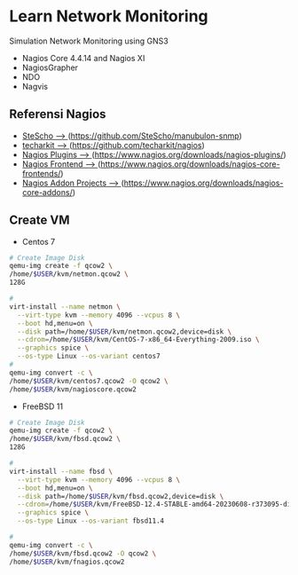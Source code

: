 # Learn Network Monitoring
Simulation Network Monitoring using GNS3

- Nagios Core 4.4.14 and Nagios XI
- NagiosGrapher
- NDO 
- Nagvis

## Referensi Nagios
- [SteScho --> ](https://github.com/SteScho/manubulon-snmp)(https://github.com/SteScho/manubulon-snmp)
- [techarkit --> ](https://github.com/techarkit/nagios)(https://github.com/techarkit/nagios)
- [Nagios Plugins --> ](https://www.nagios.org/downloads/nagios-plugins/)(https://www.nagios.org/downloads/nagios-plugins/)
- [Nagios Frontend --> ](https://www.nagios.org/downloads/nagios-core-frontends/)(https://www.nagios.org/downloads/nagios-core-frontends/)
- [Nagios Addon Projects --> ](https://www.nagios.org/downloads/nagios-core-addons/)(https://www.nagios.org/downloads/nagios-core-addons/)


## Create VM
- Centos 7
```sh
# Create Image Disk
qemu-img create -f qcow2 \
/home/$USER/kvm/netmon.qcow2 \
128G

#
virt-install --name netmon \
  --virt-type kvm --memory 4096 --vcpus 8 \
  --boot hd,menu=on \
  --disk path=/home/$USER/kvm/netmon.qcow2,device=disk \
  --cdrom=/home/$USER/kvm/CentOS-7-x86_64-Everything-2009.iso \
  --graphics spice \
  --os-type Linux --os-variant centos7
#
qemu-img convert -c \
/home/$USER/kvm/centos7.qcow2 -O qcow2 \
/home/$USER/kvm/nagioscore.qcow2
```

- FreeBSD 11
```sh
# Create Image Disk
qemu-img create -f qcow2 \
/home/$USER/kvm/fbsd.qcow2 \
128G

# 
virt-install --name fbsd \
  --virt-type kvm --memory 4096 --vcpus 8 \
  --boot hd,menu=on \
  --disk path=/home/$USER/kvm/fbsd.qcow2,device=disk \
  --cdrom=/home/$USER/kvm/FreeBSD-12.4-STABLE-amd64-20230608-r373095-disc1.iso \
  --graphics spice \
  --os-type Linux --os-variant fbsd11.4

#
qemu-img convert -c \
/home/$USER/kvm/fbsd.qcow2 -O qcow2 \
/home/$USER/kvm/fnagios.qcow2
```